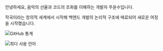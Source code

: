안녕하세요, 음악의 선율과 코드의 조화를 이해하는 개발자 주윤수입니다. 

작곡이라는 창의적 세계에서 시작해 백엔드 개발의 논리적 구조에 매료되어 새로운 여정을 시작했습니다.


![GitHub 통계](https://github-readme-stats.vercel.app/api?username=사용자명&show_icons=true&theme=radical)


![최다 사용 언어](https://github-readme-stats.vercel.app/api/top-langs/?username=사용자명&layout=compact&theme=radical)

